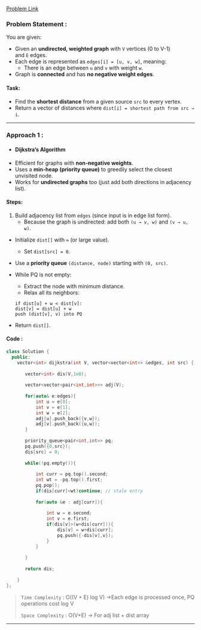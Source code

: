 [Problem Link](https://www.geeksforgeeks.org/problems/implementing-dijkstra-set-1-adjacency-matrix/1)
### Problem Statement : 

You are given:

- Given an **undirected, weighted graph** with `V` vertices (0 to V-1) and `E` edges.
- Each edge is represented as `edges[i] = [u, v, w]`, meaning:
    - There is an edge between `u` and `v` with weight `w`.
- Graph is **connected** and has **no negative weight edges**.
#### Task:

- Find the **shortest distance** from a given source `src` to every vertex.
- Return a vector of distances where `dist[i] = shortest path from src → i`.

---
### Approach 1 :

- #### Dijkstra’s Algorithm
- Efficient for graphs with **non-negative weights**.
- Uses a **min-heap (priority queue)** to greedily select the closest unvisited node.
- Works for **undirected graphs** too (just add both directions in adjacency list).

#### Steps:
1. Build adjacency list from `edges` (since input is in edge list form).
    - Because the graph is undirected: add both `(u → v, w)` and `(v → u, w)`.
- Initialize `dist[]` with `∞` (or large value).
    - Set `dist[src] = 0`.
- Use a **priority queue** `(distance, node)` starting with `(0, src)`.
- While PQ is not empty:
    - Extract the node with minimum distance.
    - Relax all its neighbors:
    
    ```
    if dist[u] + w < dist[v]:
    dist[v] = dist[u] + w
    push (dist[v], v) into PQ
    ```    
- Return `dist[]`.

#### Code :

``` cpp
class Solution {
  public:
    vector<int> dijkstra(int V, vector<vector<int>> &edges, int src) {
       
       vector<int> dis(V,1e8);
       
       vector<vector<pair<int,int>>> adj(V);
       
       for(auto& e:edges){
           int u = e[0];
           int v = e[1];
           int w = e[2];
           adj[u].push_back({v,w});
           adj[v].push_back({u,w});
       }
       
       priority_queue<pair<int,int>> pq;
       pq.push({0,src});
       dis[src] = 0;
       
       while(!pq.empty()){
           
           int curr = pq.top().second;
           int wt = -pq.top().first;
           pq.pop();
           if(dis[curr]<wt)continue; // stale entry
           
           for(auto &e : adj[curr]){
               
               int w = e.second;
               int v = e.first;
               if(dis[v]>(w+dis[curr])){
                   dis[v] = w+dis[curr];
                   pq.push({-dis[v],v});
               }
           }
           
       }
       
       return dis;
        
    }
};
```


> `Time Complexity` : O((V + E) log V) ->Each edge is processed once, PQ operations cost log V
> 
> `Space Complexity` : O(V+E) -> For adj list + dist array

---

